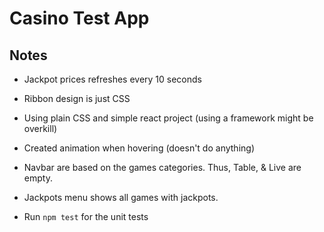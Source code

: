 # Casino Test App

## Notes

- Jackpot prices refreshes every 10 seconds
- Ribbon design is just CSS
- Using plain CSS and simple react project (using a framework might be overkill)
- Created animation when hovering (doesn't do anything)
- Navbar are based on the games categories. Thus, Table, & Live are empty.
- Jackpots menu shows all games with jackpots.

- Run `npm test` for the unit tests
